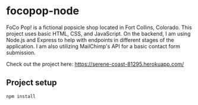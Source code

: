 # focopop-node

FoCo Pop! is a fictional popsicle shop located in Fort Collins, Colorado. This project uses basic HTML, CSS, and JavaScript. On the backend, I am using Node.js
and Express to help with endpoints in different stages of the application. I am also utilizing MailChimp's API for a basic contact form submission. 

Check out the project here: https://serene-coast-81295.herokuapp.com/

## Project setup
```
npm install
```
